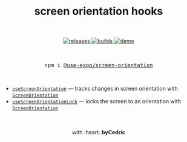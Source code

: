 <div align="center">
    <h1>
        <br />
        screen orientation hooks
        <br />
        <br />
    </h1>
    <a href="https://github.com/bycedric/use-expo/releases">
        <img src="https://img.shields.io/github/release/byCedric/use-expo/all.svg" alt="releases" />
    </a>
    <a href="https://travis-ci.com/byCedric/use-expo">
        <img src="https://img.shields.io/travis/com/byCedric/use-expo/master.svg" alt="builds" />
    </a>
    <a href="https://exp.host/@bycedric/use-expo">
        <img src="https://img.shields.io/badge/demo-expo-lightgrey.svg" alt="demo" />
    </a>
    <br />
    <br />
    <br />
    <pre>npm i <a href="https://www.npmjs.com/package/@use-expo/screen-orientation">@use-expo/screen-orientation</a></pre>
    <br />
</div>

- [`useScreenOrientation`](./docs/use-screen-orientation.md) &mdash; tracks changes in screen orientation with [`ScreenOrientation`](https://docs.expo.io/versions/latest/sdk/screen-orientation/)
- [`useScreenOrientationLock`](./docs/use-screen-orientation-lock.md) &mdash; locks the screen to an orientation with [`ScreenOrientation`](https://docs.expo.io/versions/latest/sdk/screen-orientation/)

<div align="center">
    <br />
    <br />
    with :heart: <strong>byCedric</strong>
    <br />
    <br />
</div>
